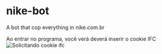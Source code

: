 # nike-bot
A bot that cop everything in nike.com.br

Ao entrar no programa, você verá deverá inserir o cookie IFC 
![Solicitando cookie ifc](https://user-images.githubusercontent.com/108239405/175842782-349136dd-aeb5-45d0-9996-dbe31f89e6c4.png)
